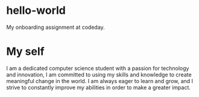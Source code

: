 # hello-world
My onboarding assignment at codeday.
# **My self**
I am a dedicated computer science student with a passion for technology and innovation, I am committed to using my skills and knowledge to create meaningful change in the world. I am always eager to learn and grow, and I strive to constantly improve my abilities in order to make a greater impact.
